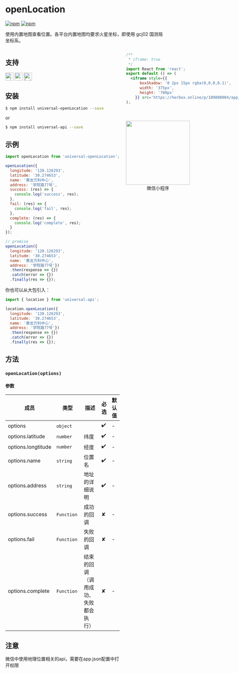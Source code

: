 # openLocation 

[![npm](https://img.shields.io/npm/v/evapi.svg)](https://www.npmjs.com/package/evapi)
[![npm](https://img.shields.io/npm/v/evapi-openLocation.svg)](https://www.npmjs.com/package/evapi-openLocation)

使用内置地图查看位置。各平台内置地图均要求火星坐标，即使用 gcj02 国测局坐标系。

<div style="display: flex;flex-direction: row;justify-content: space-between;">
<div style="margin-right: 20px;">

## 支持

<img alt="miniApp" src="https://gw.alicdn.com/tfs/TB1bBpmbRCw3KVjSZFuXXcAOpXa-200-200.svg" width="25px" height="25px" title="阿里小程序" /> <img alt="wechatMiniprogram" src="https://img.alicdn.com/tfs/TB1slcYdxv1gK0jSZFFXXb0sXXa-200-200.svg" width="25px" height="25px" title="微信小程序"> <img alt="bytedanceMicroApp" src="https://gw.alicdn.com/tfs/TB1jFtVzO_1gK0jSZFqXXcpaXXa-200-200.svg" width="25px" height="25px" title="字节跳动小程序">

## 安装

```bash
$ npm install universal-openLocation --save
```
or
```bash
$ npm install universal-api --save
```
## 示例

```javascript
import openLocation from 'universal-openLocation';

openLocation({
  longitude: '120.126293',
  latitude: '30.274653',
  name: '黄龙万科中心',
  address: '学院路77号',
  success: (res) => {
    console.log('success', res);
  },
  fail: (res) => {
    console.log('fail', res);
  },
  complete: (res) => {
    console.log('complete', res);
  }
});

// promise
openLocation({
  longitude: '120.126293',
  latitude: '30.274653',
  name: '黄龙万科中心',
  address: '学院路77号'})
  .then(response => {})
  .catch(error => {})
  .finally(res => {});

```

你也可以从大包引入：
```js
import { location } from 'universal-api';

location.openLocation({
  longitude: '120.126293',
  latitude: '30.274653',
  name: '黄龙万科中心',
  address: '学院路77号'})
  .then(response => {})
  .catch(error => {})
  .finally(res => {});
```

## 方法

### `openLocation(options)`

#### 参数

| 成员 | 类型 | 描述 | 必选 | 默认值 |
| --- | --- | --- | --- | --- |
| options | `object`  |  | ✔️ | - |
| options.latitude | `number` | 纬度 | ✔️ | - |
| options.longtitude | `number` | 经度 | ✔️ | - |
| options.name | `string`  | 位置名 | ✔️ | - |
| options.address | `string`  | 地址的详细说明 | ✔️ | - |
| options.success | `Function`  | 成功的回调 | ✘ | - |
| options.fail | `Function`  | 失败的回调 | ✘ | - |
| options.complete | `Function`  | 结束的回调 （调用成功、失败都会执行） | ✘ | - |

## 注意

微信中使用地理位置相关的api，需要在app.json配置中打开权限

</div>
<div>

```jsx | inline
/**
 * iframe: true
 */
import React from 'react';
export default () => (
  <iframe style={{
      boxShadow: '0 2px 15px rgba(0,0,0,0.1)',
      width: '375px',
      height: '700px'
    }} src='https://herbox.online/p/109000004/app_1aKtEd7SK?previewZoom=100&view=preview&defaultPage=pages/universal-location/index&topSlider=false'></iframe>
);
```

<div style="display: flex;margin-top: 50px;">
  <div>
    <img src="https://img.alicdn.com/imgextra/i4/O1CN01WN6zf81kTmDe4NlZ4_!!6000000004685-0-tps-694-648.jpg" width="200" height="200" />
    <div style="text-align: center;">微信小程序</div>
  </div>
</div>

</div>
</div>
